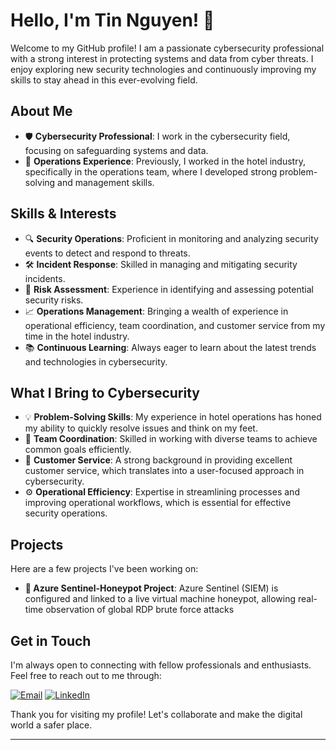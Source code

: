# Hello, I'm Tin Nguyen! 👋


Welcome to my GitHub profile! I am a passionate cybersecurity professional with a strong interest in protecting systems and data from cyber threats. I enjoy exploring new security technologies and continuously improving my skills to stay ahead in this ever-evolving field.

## About Me

- 🛡️ **Cybersecurity Professional**: I work in the cybersecurity field, focusing on safeguarding systems and data.
- 🏨 **Operations Experience**: Previously, I worked in the hotel industry, specifically in the operations team, where I developed strong problem-solving and management skills.

## Skills & Interests

- 🔍 **Security Operations**: Proficient in monitoring and analyzing security events to detect and respond to threats.
- 🛠️ **Incident Response**: Skilled in managing and mitigating security incidents.
- 📝 **Risk Assessment**: Experience in identifying and assessing potential security risks.
- 📈 **Operations Management**: Bringing a wealth of experience in operational efficiency, team coordination, and customer service from my time in the hotel industry.
- 📚 **Continuous Learning**: Always eager to learn about the latest trends and technologies in cybersecurity.

## What I Bring to Cybersecurity

- 💡 **Problem-Solving Skills**: My experience in hotel operations has honed my ability to quickly resolve issues and think on my feet.
- 🤝 **Team Coordination**: Skilled in working with diverse teams to achieve common goals efficiently.
- 🎯 **Customer Service**: A strong background in providing excellent customer service, which translates into a user-focused approach in cybersecurity.
- ⚙️ **Operational Efficiency**: Expertise in streamlining processes and improving operational workflows, which is essential for effective security operations.

## Projects

Here are a few projects I've been working on:

- **🔐 Azure Sentinel-Honeypot Project**: Azure Sentinel (SIEM) is configured and linked to a live virtual machine honeypot, allowing real-time observation of global RDP brute force attacks

## Get in Touch

I'm always open to connecting with fellow professionals and enthusiasts. Feel free to reach out to me through:

[![Email](https://img.shields.io/badge/Email-D14836?style=for-the-badge&logo=gmail&logoColor=white)](mailto:hungtinnguyen67@gmail.com)
[![LinkedIn](https://img.shields.io/badge/LinkedIn-0077B5?style=for-the-badge&logo=linkedin&logoColor=white)](https://www.linkedin.com/in/tin-nguyen-b5a194145/)

Thank you for visiting my profile! Let's collaborate and make the digital world a safer place.

---
